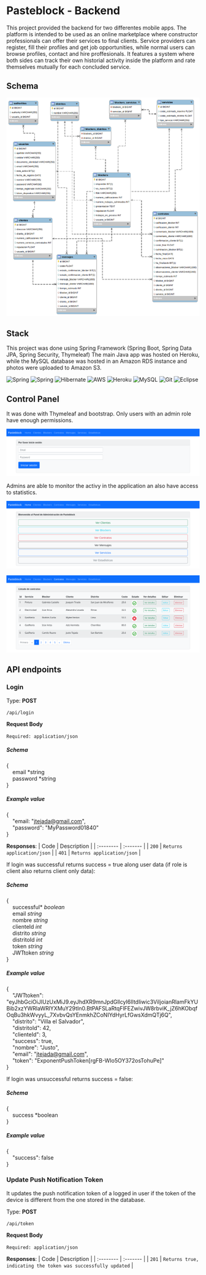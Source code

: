 # Pasteblock - Backend

This project provided the backend for two differentes mobile apps.
The platform is intended to be used as an online marketplace where constructor professionals can offer their services to final clients.
Service providers can register, fill their profiles and get job opportunities, while normal users can browse profiles, contact and hire proffesionals.
It features a system where both sides can track their own historial activity inside the platform and rate themselves mutually for each concluded service.

## Schema

![Pasteblock Schema](https://github.com/Tomohiko10615/pasteblock/raw/main/schema.png)

## Stack

This project was done using Spring Framework (Spring Boot, Spring Data JPA, Spring Security, Thymeleaf)
The main Java app was hosted on Heroku, while the MySQL database was hosted in an Amazon RDS instance and photos were uploaded to Amazon S3.

![Spring](https://img.shields.io/badge/Java-ED8B00?style=for-the-badge&logo=java&logoColor=white)
![Spring](https://img.shields.io/badge/Spring-6DB33F?style=for-the-badge&logo=spring&logoColor=white)
![Hibernate](https://img.shields.io/badge/Hibernate-59666C?style=for-the-badge&logo=Hibernate&logoColor=white)
![AWS](https://img.shields.io/badge/Amazon_AWS-232F3E?style=for-the-badge&logo=amazon-aws&logoColor=white)
![Heroku](https://img.shields.io/badge/Heroku-430098?style=for-the-badge&logo=heroku&logoColor=white)
![MySQL](https://img.shields.io/badge/MySQL-00000F?style=for-the-badge&logo=mysql&logoColor=white)
![Git](https://img.shields.io/badge/GIT-E44C30?style=for-the-badge&logo=git&logoColor=white)
![Eclipse](https://img.shields.io/badge/Eclipse-2C2255?style=for-the-badge&logo=eclipse&logoColor=white)

## Control Panel

It was done with Thymeleaf and bootstrap. Only users with an admin role have enough permissions.

![Control Panel](https://github.com/Tomohiko10615/pasteblock/raw/main/control-panel.png)

Admins are able to monitor the activy in the application an also have access to statistics.

![Logged-in](https://github.com/Tomohiko10615/pasteblock/raw/main/logged-in.png)

![Contracts](https://github.com/Tomohiko10615/pasteblock/raw/main/contract.png)

## API endpoints

### **Login**

Type: **POST**
``` 
/api/login
```

**Request Body**

`Required: application/json`

##### Schema

{\
&nbsp;&nbsp;&nbsp;&nbsp;email *string\
&nbsp;&nbsp;&nbsp;&nbsp;password *string\
}

##### Example value

{\
&nbsp;&nbsp;&nbsp;&nbsp;"email: "jtejada@gmail.com",\
&nbsp;&nbsp;&nbsp;&nbsp;"password": "MyPassword01840"\
}

**Responses**:
| Code | Description     |
| :-------- | :------- |
| `200` | `Returns application/json` |
| `401` | `Returns application/json` |

If login was successful returns success = true along user data (if role is client also returns client only data):

##### Schema

{  
&nbsp;&nbsp;&nbsp;&nbsp;successful\* *boolean*    
&nbsp;&nbsp;&nbsp;&nbsp;email *string*  
&nbsp;&nbsp;&nbsp;&nbsp;nombre *string*  
&nbsp;&nbsp;&nbsp;&nbsp;clienteId *int*  
&nbsp;&nbsp;&nbsp;&nbsp;distrito *string*  
&nbsp;&nbsp;&nbsp;&nbsp;distritoId *int*  
&nbsp;&nbsp;&nbsp;&nbsp;token *string*  
&nbsp;&nbsp;&nbsp;&nbsp;JWTtoken *string*  
}

##### Example value

{\
    &nbsp;&nbsp;&nbsp;&nbsp;"JWTtoken": "eyJhbGciOiJIUzUxMiJ9.eyJhdXR9mnJpdGllcyI6IltdIiwic3ViIjoianRlamFkYUBib2xzYWRlaWRlYXMuY29tIn0.BtPAFSLaRtqFlFEZwivJW8rbviK_jZ6hKObqfOqBu3hkWvyyL_7XvbvQsYEnmkhZCoNIYdHyrLfGwsXdmQTj6Q",\
    &nbsp;&nbsp;&nbsp;&nbsp;"distrito": "Villa el Salvador",\
    &nbsp;&nbsp;&nbsp;&nbsp;"distritoId": 42,\
    &nbsp;&nbsp;&nbsp;&nbsp;"clienteId": 3,\
    &nbsp;&nbsp;&nbsp;&nbsp;"success": true,\
    &nbsp;&nbsp;&nbsp;&nbsp;"nombre": "Justo",\
    &nbsp;&nbsp;&nbsp;&nbsp;"email": "jtejada@gmail.com",\
    &nbsp;&nbsp;&nbsp;&nbsp;"token": "ExponentPushToken[rgFB-WIo5OY372osTohuPe]"\
}

If login was unsuccessful returns success = false:

##### Schema

{\
&nbsp;&nbsp;&nbsp;&nbsp;success *boolean\
}

##### Example value

{\
    &nbsp;&nbsp;&nbsp;&nbsp;"success": false\
}

### **Update Push Notification Token**

It updates the push notification token of a logged in user if the token of the device is different from the one stored in the database.

Type: **POST**
``` 
/api/token
```

**Request Body**

`Required: application/json`

**Responses**:
| Code | Description     |
| :-------- | :------- |
| `201` | `Returns true, indicating the token was successfully updated` |
